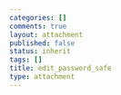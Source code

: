 ```yaml
--- 
categories: []
comments: true
layout: attachment
published: false
status: inherit
tags: []
title: edit_password_safe
type: attachment
---
```


